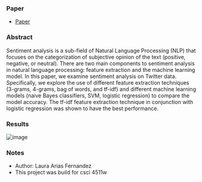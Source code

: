 
### Paper
- <a href="SentimentAnalysis.pdf">Paper</a>
### Abstract
Sentiment analysis is a sub-field of Natural Language Processing (NLP) that focuses on the
categorization of subjective opinion of the text (positive, negative, or neutral). There are two main
components to sentiment analysis in natural language processing: feature extraction and the machine learning model. In this paper, we examine sentiment analysis on Twitter data. Specifically,
we explore the use of different feature extraction techniques (3-grams, 4-grams, bag of words, and
tf-idf) and different machine learning models (naive Bayes classifiers, SVM, logistic regression) to
compare the model accuracy. The tf-idf feature extraction technique in conjunction with logistic
regression was shown to have the best performance.

### Results

![image](https://user-images.githubusercontent.com/52958827/196052954-501bcb7b-3307-4061-acad-130bd3956e77.png)


### Notes
- Author: Laura Arias Fernandez 
- This project was build for csci 4511w 
